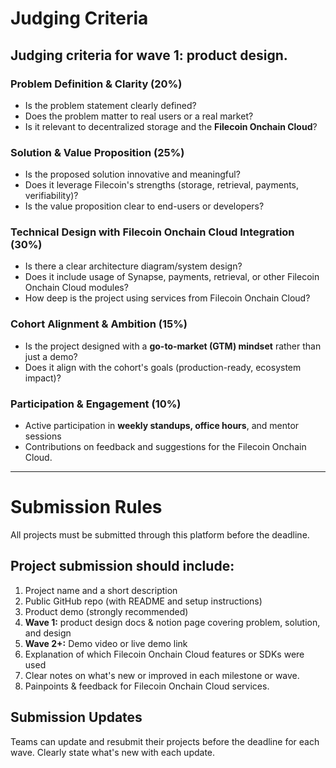 # Judging Criteria

## Judging criteria for wave 1: product design.

### Problem Definition & Clarity (20%)
- Is the problem statement clearly defined?
- Does the problem matter to real users or a real market?
- Is it relevant to decentralized storage and the **Filecoin Onchain Cloud**?

### Solution & Value Proposition (25%)
- Is the proposed solution innovative and meaningful?
- Does it leverage Filecoin's strengths (storage, retrieval, payments, verifiability)?
- Is the value proposition clear to end-users or developers?

### Technical Design with Filecoin Onchain Cloud Integration (30%)
- Is there a clear architecture diagram/system design?
- Does it include usage of Synapse, payments, retrieval, or other Filecoin Onchain Cloud modules?
- How deep is the project using services from Filecoin Onchain Cloud?

### Cohort Alignment & Ambition (15%)
- Is the project designed with a **go-to-market (GTM) mindset** rather than just a demo?
- Does it align with the cohort's goals (production-ready, ecosystem impact)?

### Participation & Engagement (10%)
- Active participation in **weekly standups, office hours**, and mentor sessions
- Contributions on feedback and suggestions for the Filecoin Onchain Cloud.

---

# Submission Rules

All projects must be submitted through this platform before the deadline.

## Project submission should include:

1. Project name and a short description
2. Public GitHub repo (with README and setup instructions)  
3. Product demo (strongly recommended)
4. **Wave 1:** product design docs & notion page covering problem, solution, and design
5. **Wave 2+:** Demo video or live demo link
6. Explanation of which Filecoin Onchain Cloud features or SDKs were used
7. Clear notes on what's new or improved in each milestone or wave.
8. Painpoints & feedback for Filecoin Onchain Cloud services.

## Submission Updates
Teams can update and resubmit their projects before the deadline for each wave. Clearly state what's new with each update.